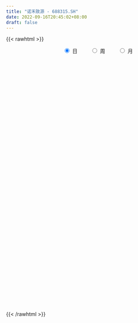 ```yaml
---
title: "诺禾致源 - 688315.SH"
date: 2022-09-16T20:45:02+08:00
draft: false
---
```

{{< rawhtml >}}
    <div style="text-align: center">
        <label style="padding: 1rem;"><input style="margin-right: .5rem" type="radio" name="period" value="D" checked onclick="period_change(this)">日</label>
        <label style="padding: 1rem;"><input style="margin-right: .5rem" type="radio" name="period" value="W" onclick="period_change(this)">周</label>
        <label style="padding: 1rem;"><input style="margin-right: .5rem" type="radio" name="period" value="M" onclick="period_change(this)">月</label>
    </div>
    <div id="chart" style="height: 700px;"></div> 
    <script type="text/javascript">
        const D_v = [255074.0,163093.49,89534.6,164328.41,117196.8,100640.78,76383.71,56398.24,60462.03,49857.29,85506.5,115577.25,80101.2,79475.9,71336.82,48824.38,48093.87,44024.94,34020.44,24766.32,27203.02,31511.34,31210.0,41617.09,47661.9,23893.33,34814.91,27095.89,22263.57,20079.04,31481.27,35881.51,34114.14,25224.35,18882.52,16389.16,19837.62,25961.62,16039.52,14057.46,26241.85,19908.74,28003.93,26104.97,19527.92,19693.73,20109.49,13740.62,16352.02,10701.42,12345.81,21639.17,9315.41,13732.86,20547.55,13323.86,21210.65,19225.43,16268.42,13878.16,9890.89,17492.77,10957.54,16701.77,18739.63,15372.57,11385.88,26081.35,26353.79,17769.42,26692.81,20331.35,19098.55,25162.79,18079.25,33330.85,20462.95,25858.02,24536.09,36076.94,18136.42,19011.35,12752.22,12660.04,13786.76,30127.29,10888.19,9661.26,23235.94,9642.71,11245.1,6577.37,4878.05,8808.39,15670.37,13971.4,7013.33,5386.78,14893.8,8609.82,16062.31,9750.82,7804.96,13804.59,18563.35,21475.65,26233.99,17617.75,11536.14,27984.28,22459.6,12231.34,18905.4,18872.9,17775.27,13782.08,17777.63,10098.56,14381.35,21313.08,23348.78,13411.82,16873.15,19539.49,15019.11,17936.67,14328.17,17841.93,15669.54,25372.34,17569.4,10645.9,8075.96,9139.64,17072.62,16552.78,25465.1,16075.82,11783.58,8391.47,10733.52,9413.02,26428.03,13657.86,15534.9,41105.35,37934.72,17971.86,15787.96,16421.78,28735.65,19069.31,14042.76,24622.76,18083.8,22936.66,12008.75,9275.06,18381.06,10044.75,13522.66,10383.17,10334.91,34866.04,19443.8,18714.7,22022.09,13031.34,11888.22,5613.6,7458.9,5775.12,5560.09,8104.91,8550.49,12567.78,8659.77,12219.99,13493.41,8229.65,7385.98,8488.93,9447.94,18420.81,15653.66,25467.51,25119.24,18832.88,13641.6,5368.71,19061.18,12813.85,5367.73,11230.96,8677.42,13873.52,13938.33,7043.56,5875.93,5313.72,13249.29,10740.16,5598.25,8807.49,7513.41,7966.29,6270.21,8519.52,5750.25,8424.29,8951.19,39848.85,27697.42,10508.36,7749.56,8177.61,15639.23,9742.3,15873.82,14627.49,8593.95,14644.05,16425.36,12028.88,18818.07,23026.98,11462.82,15279.02,10423.12,12189.15,9967.7,9355.05,8061.11,8284.98,10118.54,11260.09,7333.46,8279.8,9246.07,8614.56,6225.7,7104.7,18672.35,22054.35,15261.06,23419.66,19528.84,10717.79,7762.56,7179.58,11843.8,9746.15,18116.64,12721.39,11970.85,9812.84,6697.29,10564.23,11159.65,20906.49,12867.05,9898.85,14145.0,10257.82,9429.48,11073.39,14325.51,13158.14,12317.5,7514.78,13144.27,7805.74,49012.47,42334.22,38399.01,61115.68,59476.59,27514.6,45165.81,17437.28,23787.47,16092.41,16345.98,25134.63,26647.96,27795.39,19047.18,21136.77,12966.78,36375.68,30240.45,17387.57,17469.53,18864.97,12845.33,11938.12,47118.94,61788.62,53756.24,33863.74,53087.52,43080.84,33400.07,22655.92,19313.66,22915.15,15576.47,18459.16,22830.96,22325.04,18256.22,9659.26,12829.26,9089.81,15576.4,16699.14,14110.28,41003.24,10727.27,10383.94,13239.08,12900.2,35516.79,20581.44,53885.5,21116.56,27618.7,31721.13,40076.25,34518.94,39972.67,29297.96,18299.02,16103.96,14092.46,20711.45,8562.85,8805.35,11167.38,7208.8,8043.02,8728.72,9470.79,26649.47,11167.16,4536.79,9312.24,8759.0,6776.83,9978.47]
const D_histogram = [0.0,-0.1589059829,-0.3123541919,-0.0100928834,0.1746030692,0.01387889,-0.0716037143,-0.0095555228,0.1053551554,0.2158644274,0.6498199345,1.0638026052,1.6402515231,1.8538050367,1.6821693263,1.3578690356,1.1949323416,0.7751924584,0.5197783823,0.3208528355,0.2819017169,0.4231145681,0.394467776,0.8662266969,0.9758998952,0.9393578064,0.8594468432,0.8126573951,0.6608694664,0.583738337,0.3321135267,0.7404305848,0.9828041466,1.0124099417,0.7924784627,0.6441212176,0.6771223994,0.5288755306,0.2755063564,0.0582473832,-0.4716520133,-0.9848603062,-1.5478037454,-1.7712865861,-1.665417731,-1.4218801571,-1.2509137201,-1.1628153789,-1.3519869472,-1.3401016314,-1.1716866689,-1.2329610616,-1.248383148,-1.1344092792,-1.3166931927,-1.3147301932,-1.4688071202,-1.5056838269,-1.5849903714,-1.5235770629,-1.3845591263,-1.1818866729,-1.048717553,-0.801605616,-0.6575767426,-0.3653152307,-0.1484331466,0.3279835302,0.7128821349,1.072862176,0.9562040218,0.9678454227,1.126647576,1.4044471303,1.3108516954,1.630950212,1.7463139607,1.9454116322,2.3020982968,2.0060922697,1.7005855158,1.2385280382,0.7827095234,0.6630661221,0.5489312983,-0.0260786744,-0.5138621124,-0.808551127,-0.4888415892,-0.3631944465,-0.1479606338,-0.0240911123,-0.0564611075,-0.3042724614,-0.8183002028,-1.0217377865,-1.0596298533,-1.0761517444,-1.4192993824,-1.4315761039,-1.4310358617,-1.4575194937,-1.409438846,-1.4804949258,-1.440434915,-1.5465265178,-1.5806980302,-1.5190868242,-1.3767866687,-0.9757210562,-0.5997455574,-0.3325050379,0.055633154,0.4818432509,0.5600307802,0.4925669133,0.7223223468,0.7947412796,0.7074156781,0.3333922446,0.0952713591,-0.0434883647,-0.242147162,-0.4558964339,-0.557093571,-0.5186292497,-0.4253709663,-0.4580414122,-0.3148051661,0.0014560642,0.1255951435,0.116140182,0.1514555057,0.1973192522,0.1544049494,0.1579377359,0.3489434745,0.3747822305,0.2955269834,0.2859845406,0.2619110728,0.2491783385,0.3240635559,0.4243129057,0.5476393803,0.8251357945,1.0851944425,1.1529296055,1.1449957161,1.0134116714,1.0852446719,1.0881598007,1.0669435962,1.0031175056,0.7770741246,0.4141240059,0.0536453991,-0.2143955363,-0.5331266217,-0.6851018089,-0.6630407497,-0.5743002509,-0.471998237,-0.6443663804,-0.6312199017,-0.7371722902,-0.8269380378,-0.8418938105,-0.8602259486,-0.7979806174,-0.7211366719,-0.6783705728,-0.6034145192,-0.4955202029,-0.3753364891,-0.2714019026,-0.126322253,0.0276562744,0.0667585146,0.0578218054,0.0746332705,0.1256771025,0.1881949302,0.3237594675,0.437275233,0.342400001,0.4012619909,0.3469904154,0.2245012339,0.1091981682,-0.1808765119,-0.4417081147,-0.5253028371,-0.4884004118,-0.4214663963,-0.4537673177,-0.3311119296,-0.2695322723,-0.2239585997,-0.1654068796,-0.2552137228,-0.3312492469,-0.3977413431,-0.3128226079,-0.2063023449,-0.1436869105,-0.0719781336,-0.0313500508,-0.0377881485,0.0677342431,0.0820301627,0.2909286664,0.3746992304,0.424574397,0.4579186517,0.4155686906,0.4163926804,0.3488348859,0.1550092936,0.0360767722,0.0174632611,0.0767035969,0.0442529391,-0.0593838407,-0.1580363557,-0.1414576067,-0.1017022333,-0.0467197366,-0.0762282229,-0.0152981836,0.0130039396,-0.0246919536,-0.0551348714,-0.081224763,-0.0347485589,0.0165629094,0.0356304368,0.0161765574,-0.0232479756,-0.1043406966,-0.1528163883,-0.1543463471,-0.1981336005,-0.1501499493,-0.1425457289,0.0196415232,0.1565760925,0.2152643737,0.1766698648,0.1278605106,-0.0374031521,-0.1730975098,-0.2502035448,-0.3427729846,-0.2345459942,-0.1357905856,-0.0478392083,0.0020354713,0.057334094,0.1200227609,0.1831453882,0.2083520571,0.2009775432,0.1641758178,0.1315445327,0.1220832674,0.1637383126,0.2348752519,0.1913147462,0.1657799489,0.1103843884,0.0689193206,0.2583731421,0.4161161569,0.5760365452,0.7474089501,0.9108048998,0.9322009932,0.8345446157,0.671867435,0.5788175747,0.5042494063,0.3617001182,0.2380730537,0.2598795183,0.28048437,0.3075511259,0.2733687357,0.1955836356,0.3404372329,0.3267348685,0.290845678,0.2716248146,0.1458153358,0.0634837681,-0.0595393831,0.1322839306,0.2596481165,0.3967780357,0.388984446,0.4475072167,0.5269153851,0.4481245359,0.2930700633,0.1978690068,0.1466370552,0.0691559905,0.0167789769,0.0338982741,0.0948781831,0.1020786096,0.0851718087,-0.0297539163,-0.0864281508,-0.1876628516,-0.3512977056,-0.4719129421,-0.6124108949,-0.6985359319,-0.7049072056,-0.6306317981,-0.6167549438,-0.6611162999,-0.7087917994,-0.5776549027,-0.5142219027,-0.5534517147,-0.5171408678,-0.364007975,-0.2080306058,0.0345627911,0.1808033598,0.2541063465,0.2006904497,0.1978276748,0.2557059247,0.2433776246,0.240105443,0.1668289021,0.1009992734,0.0947502328,0.0576718803,-0.0613732654,-0.0862906766,-0.1828103258,-0.2242823469,-0.3274837434,-0.3177152535,-0.3032977409,-0.266247348]
const D_fast = [0.0,-0.1986324786,-0.4301692356,-0.130431148,0.0979155719,-0.0593388848,-0.1627224177,-0.1030631068,0.0381863602,0.202661739,0.7990722297,1.4790055517,2.4655173504,3.1425221232,3.3914287443,3.4065957125,3.542392104,3.3164503354,3.1909808548,3.0722685169,3.1037928275,3.3507843207,3.4207544727,4.1090700679,4.4627182399,4.6610156028,4.7959663503,4.952341251,4.9657706889,5.0345741438,4.8659777151,5.4594024195,5.9474770178,6.2301852984,6.2083734351,6.2210464944,6.4233282761,6.4073002898,6.2228077048,6.0201105774,5.3722981775,4.6128748081,3.6629804325,2.9966759453,2.6861903676,2.5742579023,2.4324959092,2.2298904057,1.7027221006,1.3795820085,1.2550753039,0.8855606457,0.5580427723,0.3884143214,-0.1230428903,-0.4497624391,-0.9710411462,-1.3843388096,-1.8598929469,-2.1793739041,-2.3864957492,-2.4792949639,-2.6083052324,-2.5615946993,-2.5819600115,-2.3810273073,-2.2012535099,-1.6428409506,-1.0797218121,-0.4515262271,-0.3291333758,-0.0755306191,0.364933428,0.993844765,1.2279622539,1.9557983235,2.5077405623,3.1931911419,4.1254023807,4.3309194211,4.4505590461,4.2981335781,4.0379924441,4.0841155734,4.1072135741,3.5256839328,2.9094349668,2.4126081704,2.6101073109,2.6449558419,2.8231994962,2.9410462397,2.8945609676,2.5706814983,1.8520787062,1.3932066759,1.0904071458,0.8048473186,0.106874835,-0.2632959125,-0.6205146358,-1.0113781411,-1.3156572049,-1.7568370161,-2.0768857341,-2.5696089664,-2.9989549863,-3.3171154864,-3.519011998,-3.3618766496,-3.1358375402,-2.9517232802,-2.5496767998,-2.0030058901,-1.7848106658,-1.7291328044,-1.3187967842,-1.0476925315,-0.9581642135,-1.2488395858,-1.4631426316,-1.6127744465,-1.8719700344,-2.1996934147,-2.4401639445,-2.5313569357,-2.5444413939,-2.6916221929,-2.6270872383,-2.310461992,-2.1549241267,-2.1353440428,-2.0621648426,-1.9669712831,-1.9712843485,-1.9282671281,-1.6500255208,-1.5304912072,-1.5358647085,-1.4739110162,-1.4325067157,-1.3829448654,-1.2270437591,-1.0207161828,-0.7604798631,-0.2766995003,0.2546577584,0.6106253227,0.8889403624,1.0107092355,1.353853404,1.628808483,1.8743281776,2.0612814633,2.0295066135,1.7700874963,1.4230202393,1.1013804198,0.6493676789,0.3261170394,0.1824179112,0.1275833474,0.1118858019,-0.2215739365,-0.3662324332,-0.6564778943,-0.9529781514,-1.1784073767,-1.4117960019,-1.5490458251,-1.6524860475,-1.7793125916,-1.8552101678,-1.8711959023,-1.8448463107,-1.8087621999,-1.6952631136,-1.5343705176,-1.4785786487,-1.4730599065,-1.4375901238,-1.3551270162,-1.245560456,-1.0290560518,-0.806221478,-0.8154967097,-0.6563192222,-0.6238431938,-0.6902070668,-0.7782105904,-1.1135043985,-1.48476303,-1.6996834617,-1.7848811394,-1.8233137229,-1.9690564738,-1.9291790681,-1.9349824788,-1.9453984561,-1.9281984559,-2.0818087298,-2.2406565657,-2.4065839976,-2.3998709144,-2.3449262376,-2.3182325309,-2.2645182874,-2.2317277172,-2.2476128521,-2.1251568997,-2.0903534395,-1.8087227691,-1.6312773975,-1.4752586317,-1.327434714,-1.2658925025,-1.1609703425,-1.1413194155,-1.2963926845,-1.4063060128,-1.4205537087,-1.3421374737,-1.3635248967,-1.4820076367,-1.6201692406,-1.6389548933,-1.6246250782,-1.5813225157,-1.6298880577,-1.5727825643,-1.5412294562,-1.5850983378,-1.6293249734,-1.6757210558,-1.6379319914,-1.5824797958,-1.5545046591,-1.5699143992,-1.6151509261,-1.7223288212,-1.80900861,-1.8491251555,-1.9424458091,-1.9319996453,-1.9600318571,-1.7929342242,-1.6168556317,-1.5043512572,-1.4987782998,-1.5156225264,-1.6902369772,-1.8692057123,-2.0088626335,-2.1871253195,-2.1375348276,-2.0727270653,-1.9967354902,-1.9463519428,-1.8767197966,-1.7840254394,-1.675116465,-1.5978217818,-1.55495191,-1.550709681,-1.5504548328,-1.5293952813,-1.446805658,-1.3169499057,-1.3126817248,-1.2967715349,-1.3245709983,-1.348806236,-1.094759129,-0.8329870749,-0.5290575503,-0.1708329079,0.2202642667,0.4747106084,0.5856903849,0.590980063,0.6426345963,0.6941287795,0.6420045209,0.5778957199,0.6646720641,0.7553980082,0.8593525456,0.8935123393,0.8646231482,1.0945860537,1.1625674065,1.1993896354,1.2480749757,1.1587193309,1.0922587051,0.9543507082,1.1792450046,1.3715212196,1.6078456477,1.6972981694,1.8676977444,2.078834759,2.1120750438,2.030288087,1.9845542823,1.9699815944,1.9097895273,1.861607258,1.8872011238,1.9719005784,2.0046206574,2.0090068087,1.8866426046,1.8083613324,1.6602109187,1.4087516383,1.1701581663,0.8765574898,0.6157984699,0.4332003947,0.3498178527,0.2095059711,-0.0001344601,-0.2250079094,-0.2382847383,-0.3034072141,-0.4809999547,-0.5739743247,-0.5118434257,-0.407873708,-0.1566396133,0.0348017954,0.1716313687,0.1683880843,0.2149822281,0.3367869592,0.3853030652,0.4420572444,0.4104879291,0.3699081187,0.3873466362,0.3646862539,0.2302977919,0.1838077115,0.0415854808,-0.055957127,-0.2410294594,-0.3106897829,-0.3720967055,-0.4016081496]
const D_slow = [0.0,-0.0397264957,-0.1178150437,-0.1203382646,-0.0766874973,-0.0732177748,-0.0911187034,-0.093507584,-0.0671687952,-0.0132026884,0.1492522953,0.4152029466,0.8252658273,1.2887170865,1.7092594181,2.048726677,2.3474597624,2.541257877,2.6712024725,2.7514156814,2.8218911107,2.9276697527,3.0262866967,3.2428433709,3.4868183447,3.7216577963,3.9365195071,4.1396838559,4.3049012225,4.4508358068,4.5338641884,4.7189718346,4.9646728713,5.2177753567,5.4158949724,5.5769252768,5.7462058766,5.8784247593,5.9473013484,5.9618631942,5.8439501908,5.5977351143,5.2107841779,4.7679625314,4.3516080987,3.9961380594,3.6834096294,3.3927057846,3.0547090478,2.71968364,2.4267619727,2.1185217073,1.8064259203,1.5228236005,1.1936503024,0.8649677541,0.497765974,0.1213450173,-0.2749025755,-0.6557968413,-1.0019366228,-1.2974082911,-1.5595876793,-1.7599890833,-1.924383269,-2.0157120766,-2.0528203633,-1.9708244807,-1.792603947,-1.524388403,-1.2853373976,-1.0433760419,-0.7617141479,-0.4106023653,-0.0828894415,0.3248481115,0.7614266017,1.2477795097,1.8233040839,2.3248271514,2.7499735303,3.0596055399,3.2552829207,3.4210494512,3.5582822758,3.5517626072,3.4232970791,3.2211592974,3.0989489001,3.0081502884,2.97116013,2.9651373519,2.9510220751,2.8749539597,2.670378909,2.4149444624,2.1500369991,1.880999063,1.5261742174,1.1682801914,0.810521226,0.4461413525,0.0937816411,-0.2763420904,-0.6364508191,-1.0230824486,-1.4182569561,-1.7980286622,-2.1422253293,-2.3861555934,-2.5360919828,-2.6192182422,-2.6053099538,-2.484849141,-2.344841446,-2.2216997177,-2.041119131,-1.8424338111,-1.6655798916,-1.5822318304,-1.5584139906,-1.5692860818,-1.6298228723,-1.7437969808,-1.8830703736,-2.012727686,-2.1190704276,-2.2335807806,-2.3122820722,-2.3119180561,-2.2805192702,-2.2514842247,-2.2136203483,-2.1642905353,-2.1256892979,-2.086204864,-1.9989689953,-1.9052734377,-1.8313916919,-1.7598955567,-1.6944177885,-1.6321232039,-1.5511073149,-1.4450290885,-1.3081192434,-1.1018352948,-0.8305366842,-0.5423042828,-0.2560553538,-0.0027024359,0.2686087321,0.5406486822,0.8073845813,1.0581639577,1.2524324889,1.3559634904,1.3693748401,1.3157759561,1.1824943006,1.0112188484,0.845458661,0.7018835982,0.583884039,0.4227924439,0.2649874685,0.0806943959,-0.1260401135,-0.3365135662,-0.5515700533,-0.7510652077,-0.9313493756,-1.1009420188,-1.2517956486,-1.3756756994,-1.4695098216,-1.5373602973,-1.5689408605,-1.562026792,-1.5453371633,-1.5308817119,-1.5122233943,-1.4808041187,-1.4337553862,-1.3528155193,-1.243496711,-1.1578967108,-1.057581213,-0.9708336092,-0.9147083007,-0.8874087587,-0.9326278866,-1.0430549153,-1.1743806246,-1.2964807275,-1.4018473266,-1.515289156,-1.5980671384,-1.6654502065,-1.7214398564,-1.7627915763,-1.826595007,-1.9094073188,-2.0088426545,-2.0870483065,-2.1386238927,-2.1745456204,-2.1925401538,-2.2003776664,-2.2098247036,-2.1928911428,-2.1723836021,-2.0996514355,-2.0059766279,-1.8998330287,-1.7853533657,-1.6814611931,-1.577363023,-1.4901543015,-1.4514019781,-1.4423827851,-1.4380169698,-1.4188410706,-1.4077778358,-1.422623796,-1.4621328849,-1.4974972866,-1.5229228449,-1.5346027791,-1.5536598348,-1.5574843807,-1.5542333958,-1.5604063842,-1.5741901021,-1.5944962928,-1.6031834325,-1.5990427052,-1.590135096,-1.5860909566,-1.5919029505,-1.6179881247,-1.6561922217,-1.6947788085,-1.7443122086,-1.7818496959,-1.8174861282,-1.8125757474,-1.7734317242,-1.7196156308,-1.6754481646,-1.643483037,-1.652833825,-1.6961082025,-1.7586590887,-1.8443523348,-1.9029888334,-1.9369364798,-1.9488962819,-1.948387414,-1.9340538906,-1.9040482003,-1.8582618533,-1.806173839,-1.7559294532,-1.7148854987,-1.6819993656,-1.6514785487,-1.6105439706,-1.5518251576,-1.503996471,-1.4625514838,-1.4349553867,-1.4177255566,-1.353132271,-1.2491032318,-1.1050940955,-0.918241858,-0.6905406331,-0.4574903848,-0.2488542308,-0.0808873721,0.0638170216,0.1898793732,0.2803044027,0.3398226662,0.4047925457,0.4749136382,0.5518014197,0.6201436036,0.6690395125,0.7541488208,0.8358325379,0.9085439574,0.9764501611,1.012903995,1.0287749371,1.0138900913,1.0469610739,1.1118731031,1.211067612,1.3083137235,1.4201905277,1.5519193739,1.6639505079,1.7372180237,1.7866852754,1.8233445392,1.8406335369,1.8448282811,1.8533028496,1.8770223954,1.9025420478,1.923835,1.9163965209,1.8947894832,1.8478737703,1.7600493439,1.6420711084,1.4889683847,1.3143344017,1.1381076003,0.9804496508,0.8262609149,0.6609818399,0.48378389,0.3393701644,0.2108146887,0.07245176,-0.056833457,-0.1478354507,-0.1998431022,-0.1912024044,-0.1460015644,-0.0824749778,-0.0323023654,0.0171545533,0.0810810345,0.1419254406,0.2019518014,0.2436590269,0.2689088453,0.2925964035,0.3070143736,0.2916710572,0.2700983881,0.2243958066,0.1683252199,0.086454284,0.0070254707,-0.0687989646,-0.1353608016]
const D_data = [['2021-04-13', 25.0, 27.4, 24.24, 29.5],['2021-04-14', 26.88, 24.91, 22.9, 26.9],['2021-04-15', 24.43, 23.93, 22.7, 25.3],['2021-04-16', 25.0, 29.9, 24.28, 33.88],['2021-04-19', 29.0, 29.8, 27.33, 31.55],['2021-04-20', 29.5, 25.6, 25.08, 30.5],['2021-04-21', 24.6, 25.84, 24.13, 27.5],['2021-04-22', 25.6, 27.58, 25.33, 27.58],['2021-04-23', 27.96, 28.75, 27.08, 30.72],['2021-04-26', 28.3, 29.43, 27.8, 30.8],['2021-04-27', 29.87, 35.32, 29.38, 35.32],['2021-04-28', 35.57, 38.1, 32.55, 42.37],['2021-04-29', 41.5, 44.0, 39.39, 44.95],['2021-04-30', 40.56, 43.15, 39.73, 44.6],['2021-05-06', 42.12, 40.07, 38.65, 42.8],['2021-05-07', 40.5, 38.3, 36.98, 40.9],['2021-05-10', 37.98, 40.34, 37.98, 41.48],['2021-05-11', 40.52, 36.68, 36.6, 40.8],['2021-05-12', 36.17, 37.8, 34.0, 38.71],['2021-05-13', 37.12, 38.0, 36.0, 40.46],['2021-05-14', 39.0, 40.0, 38.25, 41.5],['2021-05-17', 40.01, 43.23, 40.01, 44.8],['2021-05-18', 43.8, 42.16, 41.55, 45.78],['2021-05-19', 42.01, 50.59, 42.01, 50.59],['2021-05-20', 50.79, 48.85, 47.78, 55.0],['2021-05-21', 48.39, 48.5, 46.46, 49.4],['2021-05-24', 48.58, 48.91, 44.66, 49.6],['2021-05-25', 48.05, 50.23, 47.57, 52.08],['2021-05-26', 49.99, 49.57, 47.67, 50.97],['2021-05-27', 50.28, 51.01, 49.05, 52.6],['2021-05-28', 51.22, 48.94, 47.01, 51.97],['2021-05-31', 49.58, 58.73, 49.58, 58.73],['2021-06-01', 58.7, 59.8, 56.5, 62.4],['2021-06-02', 60.0, 59.4, 57.26, 62.97],['2021-06-03', 59.21, 57.24, 56.61, 61.57],['2021-06-04', 57.81, 58.5, 56.2, 60.5],['2021-06-07', 59.39, 61.8, 56.73, 62.88],['2021-06-08', 61.15, 60.53, 59.91, 67.93],['2021-06-09', 59.78, 59.29, 57.51, 60.79],['2021-06-10', 59.02, 59.45, 58.18, 61.77],['2021-06-11', 59.01, 54.18, 54.03, 59.45],['2021-06-15', 53.05, 51.79, 51.2, 55.95],['2021-06-16', 51.92, 48.0, 46.5, 54.29],['2021-06-17', 47.05, 49.5, 46.55, 50.61],['2021-06-18', 49.23, 52.58, 49.0, 53.41],['2021-06-21', 52.02, 54.61, 51.83, 56.18],['2021-06-22', 54.96, 54.3, 52.96, 56.46],['2021-06-23', 54.3, 53.5, 52.5, 55.8],['2021-06-24', 53.25, 49.2, 49.0, 53.95],['2021-06-25', 49.48, 50.57, 48.66, 51.95],['2021-06-28', 50.36, 52.38, 48.88, 54.0],['2021-06-29', 52.7, 49.15, 48.0, 53.55],['2021-06-30', 49.25, 48.8, 47.8, 49.7],['2021-07-01', 48.8, 49.97, 48.11, 50.95],['2021-07-02', 49.48, 45.28, 45.12, 50.43],['2021-07-05', 45.47, 46.19, 44.83, 47.62],['2021-07-06', 45.35, 42.8, 41.8, 46.98],['2021-07-07', 42.98, 42.6, 41.82, 43.37],['2021-07-08', 42.6, 40.5, 40.38, 43.0],['2021-07-09', 36.32, 40.9, 36.32, 41.35],['2021-07-12', 39.99, 41.13, 39.99, 42.36],['2021-07-13', 42.38, 41.66, 40.65, 44.44],['2021-07-14', 41.66, 40.6, 40.0, 42.2],['2021-07-15', 40.36, 42.08, 40.36, 43.93],['2021-07-16', 41.75, 41.0, 40.77, 44.12],['2021-07-19', 40.24, 43.35, 40.24, 43.59],['2021-07-20', 43.35, 43.29, 42.01, 44.33],['2021-07-21', 43.79, 48.21, 43.73, 48.66],['2021-07-22', 48.66, 49.55, 48.0, 51.97],['2021-07-23', 48.66, 51.74, 48.21, 52.0],['2021-07-26', 53.6, 47.04, 45.0, 54.0],['2021-07-27', 48.18, 48.97, 47.18, 51.5],['2021-07-28', 48.97, 51.99, 48.65, 52.72],['2021-07-29', 51.5, 55.6, 51.5, 55.94],['2021-07-30', 52.61, 52.5, 51.69, 55.3],['2021-08-02', 53.3, 59.5, 51.03, 60.58],['2021-08-03', 57.51, 59.55, 57.2, 61.48],['2021-08-04', 59.1, 63.08, 57.3, 65.0],['2021-08-05', 63.74, 68.49, 61.74, 68.8],['2021-08-06', 67.0, 62.5, 58.59, 69.82],['2021-08-09', 62.5, 62.6, 59.7, 64.14],['2021-08-10', 61.81, 60.15, 57.66, 63.71],['2021-08-11', 59.49, 59.0, 57.2, 60.85],['2021-08-12', 58.01, 62.71, 58.0, 63.25],['2021-08-13', 62.5, 63.13, 59.5, 63.8],['2021-08-16', 65.9, 56.2, 55.2, 66.0],['2021-08-17', 55.99, 54.69, 54.56, 58.8],['2021-08-18', 54.49, 54.93, 52.38, 56.55],['2021-08-19', 54.43, 62.63, 54.43, 64.49],['2021-08-20', 63.98, 61.5, 60.73, 63.99],['2021-08-23', 61.89, 63.77, 59.5, 64.5],['2021-08-24', 65.12, 63.9, 63.0, 65.83],['2021-08-25', 63.9, 62.58, 62.5, 64.8],['2021-08-26', 61.57, 59.39, 59.25, 63.0],['2021-08-27', 58.81, 53.93, 53.8, 60.0],['2021-08-30', 54.41, 55.5, 54.41, 59.99],['2021-08-31', 55.07, 56.41, 54.0, 57.5],['2021-09-01', 56.99, 55.96, 54.3, 57.56],['2021-09-02', 55.4, 50.13, 49.5, 55.61],['2021-09-03', 49.96, 52.36, 49.96, 52.63],['2021-09-06', 53.0, 51.48, 50.8, 53.7],['2021-09-07', 51.95, 50.0, 49.21, 51.96],['2021-09-08', 49.21, 49.88, 48.51, 51.33],['2021-09-09', 50.9, 47.15, 46.35, 50.9],['2021-09-10', 47.14, 47.22, 45.0, 50.36],['2021-09-13', 47.05, 43.89, 42.91, 47.31],['2021-09-14', 44.89, 42.98, 41.84, 45.95],['2021-09-15', 43.0, 42.78, 41.48, 43.91],['2021-09-16', 42.53, 42.9, 42.0, 43.89],['2021-09-17', 42.0, 46.35, 41.31, 47.38],['2021-09-22', 45.47, 47.16, 44.31, 48.0],['2021-09-23', 47.01, 46.8, 46.17, 47.95],['2021-09-24', 46.1, 49.61, 46.08, 49.96],['2021-09-27', 49.44, 52.15, 48.88, 53.2],['2021-09-28', 51.84, 49.23, 48.38, 51.84],['2021-09-29', 48.64, 47.53, 47.5, 51.46],['2021-09-30', 47.5, 51.88, 47.1, 52.94],['2021-10-08', 52.01, 51.06, 50.33, 52.79],['2021-10-11', 51.05, 49.37, 47.02, 51.71],['2021-10-12', 50.27, 44.71, 44.1, 50.27],['2021-10-13', 44.1, 44.7, 43.55, 46.35],['2021-10-14', 44.7, 44.72, 43.6, 45.85],['2021-10-15', 44.38, 42.71, 42.4, 44.6],['2021-10-18', 42.48, 40.88, 40.33, 43.5],['2021-10-19', 41.28, 40.77, 40.59, 42.02],['2021-10-20', 41.19, 41.64, 39.51, 42.3],['2021-10-21', 41.59, 42.01, 40.83, 42.5],['2021-10-22', 41.9, 39.93, 39.66, 41.9],['2021-10-25', 39.93, 41.8, 39.06, 41.98],['2021-10-26', 41.61, 44.76, 41.0, 46.5],['2021-10-27', 44.73, 43.27, 42.53, 44.73],['2021-10-28', 43.43, 41.68, 41.45, 44.0],['2021-10-29', 41.5, 42.1, 41.15, 42.82],['2021-11-01', 42.1, 42.28, 41.81, 43.31],['2021-11-02', 42.94, 41.01, 40.33, 44.7],['2021-11-03', 41.32, 41.31, 39.8, 42.0],['2021-11-04', 41.5, 44.1, 41.21, 45.0],['2021-11-05', 44.01, 42.63, 42.62, 45.19],['2021-11-08', 42.62, 41.17, 40.7, 42.89],['2021-11-09', 41.14, 41.78, 40.9, 42.18],['2021-11-10', 41.52, 41.48, 40.88, 42.33],['2021-11-11', 41.29, 41.49, 41.1, 42.3],['2021-11-12', 41.75, 42.76, 41.75, 44.15],['2021-11-15', 43.92, 43.64, 43.5, 45.39],['2021-11-16', 43.5, 44.73, 42.81, 45.5],['2021-11-17', 44.7, 48.13, 43.5, 49.14],['2021-11-18', 48.37, 50.0, 48.34, 51.49],['2021-11-19', 49.9, 49.28, 48.32, 50.97],['2021-11-22', 49.43, 49.36, 47.7, 50.32],['2021-11-23', 49.87, 48.28, 46.8, 49.87],['2021-11-24', 48.58, 51.53, 47.79, 51.99],['2021-11-25', 51.65, 51.8, 51.18, 53.18],['2021-11-26', 51.15, 52.41, 51.02, 54.5],['2021-11-29', 52.64, 52.61, 51.83, 56.5],['2021-11-30', 52.68, 50.67, 50.01, 52.8],['2021-12-01', 50.0, 48.02, 47.88, 50.21],['2021-12-02', 48.48, 46.47, 46.23, 48.5],['2021-12-03', 46.53, 46.05, 45.82, 47.29],['2021-12-06', 45.8, 43.7, 43.0, 45.85],['2021-12-07', 44.21, 44.18, 43.6, 44.54],['2021-12-08', 44.18, 45.6, 43.8, 46.4],['2021-12-09', 45.32, 46.35, 44.26, 46.9],['2021-12-10', 46.0, 46.71, 45.52, 47.39],['2021-12-13', 46.24, 42.7, 42.0, 47.0],['2021-12-14', 42.51, 44.13, 42.3, 44.6],['2021-12-15', 43.8, 41.86, 41.5, 44.78],['2021-12-16', 42.2, 40.9, 40.3, 42.68],['2021-12-17', 40.77, 40.85, 40.25, 41.33],['2021-12-20', 40.87, 39.97, 39.5, 40.96],['2021-12-21', 39.59, 40.34, 39.59, 40.42],['2021-12-22', 40.17, 40.17, 39.77, 40.66],['2021-12-23', 40.0, 39.36, 39.13, 40.17],['2021-12-24', 39.39, 39.4, 39.06, 40.1],['2021-12-27', 39.2, 39.68, 38.43, 39.99],['2021-12-28', 39.47, 39.9, 39.15, 40.39],['2021-12-29', 40.14, 39.83, 39.65, 40.99],['2021-12-30', 39.84, 40.64, 39.51, 40.68],['2021-12-31', 40.77, 41.3, 40.27, 41.72],['2022-01-04', 41.5, 40.2, 39.89, 42.3],['2022-01-05', 40.25, 39.51, 39.0, 40.25],['2022-01-06', 39.06, 39.69, 39.06, 40.35],['2022-01-07', 39.43, 40.17, 39.18, 40.89],['2022-01-10', 41.17, 40.54, 39.51, 41.59],['2022-01-11', 40.99, 42.0, 40.0, 43.3],['2022-01-12', 42.0, 42.52, 41.3, 43.3],['2022-01-13', 42.38, 40.1, 40.0, 43.5],['2022-01-14', 39.98, 42.07, 39.5, 42.68],['2022-01-17', 42.42, 40.82, 39.61, 42.45],['2022-01-18', 40.82, 39.58, 39.18, 40.87],['2022-01-19', 39.5, 39.03, 38.88, 39.98],['2022-01-20', 39.42, 35.58, 35.47, 39.61],['2022-01-21', 35.31, 34.06, 33.33, 35.39],['2022-01-24', 34.2, 34.8, 33.69, 34.8],['2022-01-25', 35.34, 35.6, 34.8, 36.66],['2022-01-26', 35.42, 35.7, 34.76, 37.23],['2022-01-27', 35.11, 33.99, 32.66, 36.11],['2022-01-28', 34.29, 35.64, 34.29, 36.82],['2022-02-07', 36.58, 34.9, 34.9, 36.58],['2022-02-08', 34.91, 34.55, 34.12, 35.26],['2022-02-09', 34.6, 34.59, 34.13, 34.85],['2022-02-10', 34.85, 32.22, 31.95, 35.13],['2022-02-11', 32.2, 31.44, 30.19, 32.2],['2022-02-14', 31.29, 30.6, 30.2, 31.48],['2022-02-15', 31.0, 31.97, 30.35, 32.2],['2022-02-16', 32.38, 32.25, 31.55, 32.75],['2022-02-17', 32.02, 31.71, 31.3, 32.46],['2022-02-18', 31.15, 31.79, 30.87, 32.15],['2022-02-21', 31.9, 31.35, 30.94, 32.1],['2022-02-22', 31.39, 30.51, 30.23, 31.39],['2022-02-23', 30.66, 31.88, 30.66, 32.12],['2022-02-24', 31.88, 30.81, 30.58, 32.35],['2022-02-25', 32.6, 33.7, 32.32, 36.88],['2022-02-28', 34.11, 32.9, 32.71, 34.5],['2022-03-01', 33.5, 32.88, 32.66, 33.5],['2022-03-02', 32.85, 32.99, 32.06, 33.19],['2022-03-03', 33.07, 32.12, 32.0, 33.09],['2022-03-04', 32.48, 32.65, 32.12, 34.47],['2022-03-07', 32.13, 31.7, 31.47, 33.08],['2022-03-08', 31.51, 29.4, 29.31, 31.8],['2022-03-09', 30.01, 29.36, 28.88, 30.15],['2022-03-10', 30.0, 30.06, 29.61, 30.4],['2022-03-11', 30.06, 30.98, 29.08, 31.19],['2022-03-14', 31.95, 29.75, 29.75, 32.0],['2022-03-15', 29.93, 28.28, 28.08, 29.93],['2022-03-16', 28.39, 27.5, 26.23, 28.93],['2022-03-17', 28.25, 28.39, 27.79, 29.54],['2022-03-18', 28.8, 28.52, 28.06, 29.12],['2022-03-21', 28.77, 28.69, 28.2, 29.28],['2022-03-22', 28.22, 27.43, 27.38, 28.52],['2022-03-23', 27.42, 28.39, 27.04, 28.99],['2022-03-24', 28.39, 28.0, 27.4, 28.75],['2022-03-25', 28.16, 26.92, 26.88, 28.16],['2022-03-28', 26.8, 26.57, 26.36, 26.91],['2022-03-29', 26.9, 26.19, 26.0, 26.94],['2022-03-30', 26.38, 26.88, 25.89, 26.89],['2022-03-31', 27.05, 26.97, 26.69, 28.16],['2022-04-01', 26.96, 26.55, 26.02, 26.96],['2022-04-06', 26.88, 25.86, 25.71, 26.88],['2022-04-07', 25.55, 25.22, 25.01, 26.27],['2022-04-08', 25.22, 24.09, 24.04, 25.22],['2022-04-11', 24.28, 23.81, 23.43, 24.28],['2022-04-12', 23.81, 23.9, 23.2, 23.99],['2022-04-13', 23.21, 22.86, 22.22, 23.69],['2022-04-14', 23.62, 23.63, 22.5, 24.11],['2022-04-15', 23.76, 22.9, 22.7, 23.8],['2022-04-18', 22.4, 24.99, 22.4, 25.2],['2022-04-19', 25.23, 25.3, 24.57, 26.15],['2022-04-20', 25.05, 24.75, 24.47, 25.3],['2022-04-21', 25.15, 23.5, 23.38, 25.15],['2022-04-22', 23.5, 23.02, 22.76, 23.84],['2022-04-25', 23.06, 20.78, 20.5, 23.1],['2022-04-26', 20.44, 20.01, 19.91, 21.28],['2022-04-27', 19.36, 19.75, 18.33, 20.01],['2022-04-28', 19.75, 18.6, 18.51, 19.75],['2022-04-29', 19.06, 20.66, 19.05, 20.72],['2022-05-05', 20.66, 20.68, 20.07, 20.9],['2022-05-06', 20.75, 20.7, 20.15, 21.28],['2022-05-09', 20.39, 20.3, 20.12, 20.98],['2022-05-10', 19.85, 20.4, 19.85, 20.79],['2022-05-11', 20.85, 20.61, 20.3, 21.42],['2022-05-12', 20.17, 20.81, 20.17, 20.94],['2022-05-13', 20.8, 20.47, 20.25, 21.3],['2022-05-16', 20.9, 20.02, 19.83, 21.2],['2022-05-17', 20.02, 19.43, 19.17, 20.44],['2022-05-18', 19.46, 19.17, 19.12, 19.89],['2022-05-19', 18.97, 19.21, 18.84, 19.29],['2022-05-20', 19.37, 19.82, 19.11, 19.84],['2022-05-23', 19.98, 20.43, 19.82, 20.66],['2022-05-24', 20.46, 19.02, 19.01, 20.66],['2022-05-25', 18.88, 18.99, 18.7, 19.26],['2022-05-26', 18.99, 18.3, 17.95, 18.99],['2022-05-27', 18.44, 18.08, 17.91, 18.63],['2022-05-30', 18.45, 21.31, 18.3, 21.37],['2022-05-31', 21.1, 21.94, 20.31, 22.33],['2022-06-01', 21.94, 23.06, 21.58, 23.25],['2022-06-02', 22.85, 24.49, 22.16, 25.51],['2022-06-06', 24.5, 25.85, 24.5, 26.71],['2022-06-07', 25.63, 25.23, 24.99, 26.07],['2022-06-08', 25.33, 24.19, 23.73, 26.12],['2022-06-09', 24.13, 23.25, 23.25, 24.29],['2022-06-10', 23.0, 23.93, 22.99, 24.28],['2022-06-13', 23.93, 24.16, 23.61, 24.85],['2022-06-14', 24.02, 23.1, 22.57, 24.1],['2022-06-15', 22.98, 22.9, 22.78, 23.76],['2022-06-16', 22.99, 24.7, 22.99, 25.12],['2022-06-17', 24.68, 25.08, 24.1, 25.28],['2022-06-20', 25.04, 25.6, 24.7, 25.98],['2022-06-21', 26.5, 25.13, 24.79, 26.55],['2022-06-22', 24.95, 24.56, 24.41, 25.34],['2022-06-23', 24.59, 27.85, 24.31, 28.2],['2022-06-24', 28.54, 26.6, 26.55, 28.54],['2022-06-27', 26.58, 26.56, 25.92, 27.17],['2022-06-28', 26.5, 26.98, 25.63, 27.07],['2022-06-29', 26.4, 25.56, 25.5, 26.87],['2022-06-30', 25.39, 25.77, 25.22, 26.25],['2022-07-01', 26.29, 24.85, 24.8, 26.29],['2022-07-04', 25.2, 29.16, 24.5, 29.55],['2022-07-05', 30.09, 29.53, 29.12, 31.34],['2022-07-06', 29.84, 30.8, 29.69, 32.3],['2022-07-07', 30.8, 29.83, 28.8, 30.8],['2022-07-08', 29.8, 31.33, 28.55, 31.72],['2022-07-11', 30.9, 32.57, 30.1, 32.99],['2022-07-12', 32.19, 31.21, 31.0, 33.3],['2022-07-13', 30.9, 30.16, 29.4, 31.3],['2022-07-14', 29.85, 30.68, 29.31, 32.25],['2022-07-15', 30.94, 31.23, 29.8, 32.5],['2022-07-18', 31.21, 30.9, 30.03, 32.2],['2022-07-19', 31.5, 31.16, 29.26, 31.5],['2022-07-20', 30.82, 32.22, 30.61, 33.67],['2022-07-21', 32.22, 33.3, 31.64, 33.79],['2022-07-22', 33.0, 33.16, 31.7, 34.1],['2022-07-25', 32.83, 33.18, 32.35, 34.19],['2022-07-26', 33.26, 31.89, 31.89, 33.49],['2022-07-27', 31.81, 32.38, 31.66, 32.49],['2022-07-28', 32.38, 31.55, 31.32, 32.87],['2022-07-29', 31.87, 30.09, 30.0, 31.9],['2022-08-01', 29.95, 29.77, 29.3, 30.28],['2022-08-02', 29.58, 28.6, 27.33, 29.7],['2022-08-03', 28.15, 28.34, 28.15, 29.71],['2022-08-04', 28.33, 28.7, 28.31, 29.7],['2022-08-05', 28.73, 29.51, 28.51, 29.72],['2022-08-08', 29.5, 28.62, 28.46, 29.82],['2022-08-09', 28.41, 27.4, 26.6, 28.42],['2022-08-10', 27.78, 26.64, 26.4, 27.84],['2022-08-11', 26.43, 28.65, 26.43, 29.93],['2022-08-12', 28.77, 27.93, 27.83, 29.17],['2022-08-15', 28.2, 26.3, 26.11, 28.2],['2022-08-16', 26.23, 26.81, 26.18, 27.28],['2022-08-17', 26.81, 28.42, 26.48, 28.95],['2022-08-18', 28.59, 29.04, 28.46, 29.89],['2022-08-19', 28.92, 31.11, 28.85, 32.44],['2022-08-22', 31.15, 31.02, 29.91, 31.47],['2022-08-23', 30.71, 30.86, 30.0, 31.09],['2022-08-24', 30.55, 29.5, 29.34, 31.2],['2022-08-25', 29.7, 30.14, 28.72, 30.29],['2022-08-26', 29.4, 31.24, 29.28, 31.33],['2022-08-29', 30.55, 30.7, 30.33, 31.18],['2022-08-30', 30.42, 30.99, 30.25, 31.6],['2022-08-31', 30.62, 30.1, 29.47, 31.47],['2022-09-01', 30.7, 29.96, 29.75, 31.24],['2022-09-02', 30.56, 30.63, 29.4, 30.79],['2022-09-05', 30.38, 30.23, 29.92, 31.33],['2022-09-06', 30.32, 28.82, 28.82, 30.32],['2022-09-07', 28.82, 29.59, 26.28, 29.6],['2022-09-08', 29.0, 28.29, 28.22, 29.04],['2022-09-09', 28.4, 28.47, 27.94, 28.8],['2022-09-13', 28.45, 27.1, 27.0, 28.76],['2022-09-14', 27.09, 28.01, 26.45, 28.15],['2022-09-15', 28.02, 27.88, 27.03, 28.33],['2022-09-16', 28.01, 28.06, 27.32, 28.7]]
const W_v = [672030.5,411081.5600000001,410518.14,120161.2,178108.59,175893.66,135734.68,130491.68,102138.07,93545.56,80597.28,77580.8,83906.52,73782.6,96963.01,109364.75,140264.85,76346.79,83555.39,47179.28,49875.13,65986.03,104847.81,53596.34,68207.88,10098.56,89328.18,84665.37,77333.14,84305.96,66749.62,126204.69,94057.46,86927.03,62666.55,108077.97,36295.93,50102.94,37597.97,94109.16,69718.22,53087.96,42222.66,36155.65,71494.1,69772.18,63481.61,81762.11,57214.04,45058.18,26140.43,69318.16,68608.43,64398.83,16510.13,65396.27,59231.2,53940.43,190861.38,173381.75,112016.37,119766.86,78505.52,249615.06,141365.64,97447.85,63853.87,89463.81,144000.49,173907.69,98504.85,43787.4,60552.93,34826.54]
const W_histogram = [0.0,-0.0733903134,0.8035989318,0.9999728541,1.1751825897,1.7592238744,2.050516447,2.7203933127,2.7004539262,2.4166254972,1.9506020636,1.1810442951,0.3169608111,-0.2758921599,0.0119839894,0.1998655466,0.9044430485,1.295907523,1.3234160478,0.7392687359,0.1835904027,-0.5533620494,-1.0915386933,-1.2108596137,-1.1218145746,-1.1014774156,-1.6033076511,-2.0469968732,-2.1104225565,-2.0320324302,-1.8897598945,-1.3028032467,-0.681268978,-0.6747208596,-0.6044395838,-0.9126093884,-1.158314309,-1.1355579862,-1.1365076361,-0.9563080959,-1.3022675394,-1.3448979477,-1.560973639,-1.5805062837,-1.3726677719,-1.2189843598,-1.1440892929,-1.1703117012,-1.200987394,-1.151613229,-1.1854077972,-1.1858091318,-1.0789553573,-1.0662862587,-0.95772175,-0.8097909146,-0.6698985487,-0.610412348,-0.0829363255,0.265595398,0.5922205522,0.9102556081,0.9954762162,1.4532563154,1.6973194035,1.9203159424,1.7949534219,1.6126328231,1.3366763712,1.3172223977,1.261912927,1.1369281129,0.873315386,0.6463228329]
const W_fast = [0.0,-0.0917378917,0.9861510864,1.4325182222,1.9015236052,2.9253708585,3.729292543,5.0792677368,5.7344418319,6.0547697772,6.0763968594,5.6021001647,4.8172568835,4.1554308726,4.4463030192,4.684150963,5.6148392271,6.3302805824,6.688643119,6.2893129912,5.7795322586,4.9042392942,4.0931779769,3.6711421531,3.4797335486,3.2247013536,2.3220442054,1.366605765,0.7755744426,0.3459564613,0.0157890234,0.2770448595,0.7282618838,0.5661297872,0.485301167,-0.0510209846,-0.5863044825,-0.8474376562,-1.1325142151,-1.1913916989,-1.8629180273,-2.2417729224,-2.8480920235,-3.2627512392,-3.3980796704,-3.5491423481,-3.7602696045,-4.0790699381,-4.4099924794,-4.6485216217,-4.9786681391,-5.2755217566,-5.4384068216,-5.6923092876,-5.8231752164,-5.8776921097,-5.905274381,-5.9983912672,-5.4916493261,-5.0767187531,-4.6020384608,-4.0564395029,-3.7223498407,-2.9012556628,-2.2328627237,-1.5297871992,-1.2064113643,-0.9855737573,-0.9273611164,-0.6175094904,-0.3573407295,-0.1980935153,-0.2433773957,-0.3087892405]
const W_slow = [0.0,-0.0183475783,0.1825521546,0.4325453681,0.7263410155,1.1661469841,1.6787760959,2.3588744241,3.0339879056,3.6381442799,4.1257947958,4.4210558696,4.5002960724,4.4313230324,4.4343190298,4.4842854164,4.7103961786,5.0343730593,5.3652270713,5.5500442552,5.5959418559,5.4576013436,5.1847166702,4.8820017668,4.6015481232,4.3261787693,3.9253518565,3.4136026382,2.8859969991,2.3779888915,1.9055489179,1.5798481062,1.4095308617,1.2408506468,1.0897407509,0.8615884038,0.5720098265,0.28812033,0.003993421,-0.235083603,-0.5606504879,-0.8968749748,-1.2871183845,-1.6822449555,-2.0254118984,-2.3301579884,-2.6161803116,-2.9087582369,-3.2090050854,-3.4969083927,-3.793260342,-4.0897126249,-4.3594514642,-4.6260230289,-4.8654534664,-5.0679011951,-5.2353758322,-5.3879789192,-5.4087130006,-5.3423141511,-5.194259013,-4.966695111,-4.717826057,-4.3545119781,-3.9301821272,-3.4501031416,-3.0013647862,-2.5982065804,-2.2640374876,-1.9347318881,-1.6192536564,-1.3350216282,-1.1166927817,-0.9551120735]
const W_data = [['2021-04-16', 25.0, 29.9, 22.7, 33.88],['2021-04-23', 29.0, 28.75, 24.13, 31.55],['2021-04-30', 28.3, 43.15, 27.8, 44.95],['2021-05-07', 42.12, 38.3, 36.98, 42.8],['2021-05-14', 37.98, 40.0, 34.0, 41.5],['2021-05-21', 40.01, 48.5, 40.01, 55.0],['2021-05-28', 48.58, 48.94, 44.66, 52.6],['2021-06-04', 49.58, 58.5, 49.58, 62.97],['2021-06-11', 59.39, 54.18, 54.03, 67.93],['2021-06-18', 53.05, 52.58, 46.5, 55.95],['2021-06-25', 52.02, 50.57, 48.66, 56.46],['2021-07-02', 50.36, 45.28, 45.12, 54.0],['2021-07-09', 45.47, 40.9, 36.32, 47.62],['2021-07-16', 39.99, 41.0, 39.99, 44.44],['2021-07-23', 40.24, 51.74, 40.24, 52.0],['2021-07-30', 53.6, 52.5, 45.0, 55.94],['2021-08-06', 53.3, 62.5, 51.03, 69.82],['2021-08-13', 62.5, 63.13, 57.2, 64.14],['2021-08-20', 65.9, 61.5, 52.38, 66.0],['2021-08-27', 61.89, 53.93, 53.8, 65.83],['2021-09-03', 54.41, 52.36, 49.5, 59.99],['2021-09-10', 53.0, 47.22, 45.0, 53.7],['2021-09-17', 47.05, 46.35, 41.31, 47.38],['2021-09-24', 45.47, 49.61, 44.31, 49.96],['2021-09-30', 49.44, 51.88, 47.1, 53.2],['2021-10-08', 52.01, 51.06, 50.33, 52.79],['2021-10-15', 51.05, 42.71, 42.4, 51.71],['2021-10-22', 42.48, 39.93, 39.51, 43.5],['2021-10-29', 39.93, 42.1, 39.06, 46.5],['2021-11-05', 42.1, 42.63, 39.8, 45.19],['2021-11-12', 42.62, 42.76, 40.7, 44.15],['2021-11-19', 43.92, 49.28, 42.81, 51.49],['2021-11-26', 49.43, 52.41, 46.8, 54.5],['2021-12-03', 52.64, 46.05, 45.82, 56.5],['2021-12-10', 45.8, 46.71, 43.0, 47.39],['2021-12-17', 46.24, 40.85, 40.25, 47.0],['2021-12-24', 40.87, 39.4, 39.06, 40.96],['2021-12-31', 39.2, 41.3, 38.43, 41.72],['2022-01-07', 41.5, 40.17, 39.0, 42.3],['2022-01-14', 41.17, 42.07, 39.5, 43.5],['2022-01-21', 42.42, 34.06, 33.33, 42.45],['2022-01-28', 34.2, 35.64, 32.66, 37.23],['2022-02-11', 36.58, 31.44, 30.19, 36.58],['2022-02-18', 31.29, 31.79, 30.2, 32.75],['2022-02-25', 31.9, 33.7, 30.23, 36.88],['2022-03-04', 34.11, 32.65, 32.0, 34.5],['2022-03-11', 32.13, 30.98, 28.88, 33.08],['2022-03-18', 31.95, 28.52, 26.23, 32.0],['2022-03-25', 28.77, 26.92, 26.88, 29.28],['2022-04-01', 26.8, 26.55, 25.89, 28.16],['2022-04-08', 26.88, 24.09, 24.04, 26.88],['2022-04-15', 24.28, 22.9, 22.22, 24.28],['2022-04-22', 22.4, 23.02, 22.4, 26.15],['2022-04-29', 23.06, 20.66, 18.33, 23.1],['2022-05-06', 20.66, 20.7, 20.07, 21.28],['2022-05-13', 20.39, 20.47, 19.85, 21.42],['2022-05-20', 20.9, 19.82, 18.84, 21.2],['2022-05-27', 19.98, 18.08, 17.91, 20.66],['2022-06-02', 18.45, 24.49, 18.3, 25.51],['2022-06-10', 24.5, 23.93, 22.99, 26.71],['2022-06-17', 23.93, 25.08, 22.57, 25.28],['2022-06-24', 25.04, 26.6, 24.31, 28.54],['2022-07-01', 26.58, 24.85, 24.8, 27.17],['2022-07-08', 25.2, 31.33, 24.5, 32.3],['2022-07-15', 30.9, 31.23, 29.31, 33.3],['2022-07-22', 31.21, 33.16, 29.26, 34.1],['2022-07-29', 32.83, 30.09, 30.0, 34.19],['2022-08-05', 29.95, 29.51, 27.33, 30.28],['2022-08-12', 29.5, 27.93, 26.4, 29.93],['2022-08-19', 28.2, 31.11, 26.11, 32.44],['2022-08-26', 31.15, 31.24, 28.72, 31.47],['2022-09-02', 30.55, 30.63, 29.4, 31.6],['2022-09-09', 30.38, 28.47, 26.28, 31.33],['2022-09-16', 28.45, 28.06, 26.45, 28.76]]
const M_v = [1493630.2,645779.6400000001,414191.4699999999,398297.2899999999,368331.0400000001,321528.46,261425.25,414024.29,301363.86,254513.31,177569.83,282257.24,235799.31,286424.72,571247.0699999999,564220.54,534412.42,110631.29]
const M_histogram = [0.0,0.9942792023,0.92937682,1.0717187505,1.3474546475,1.1506525629,0.3303242115,0.3324858988,-0.2955916027,-1.0483287116,-1.6510033927,-2.3278440256,-3.0346344206,-3.2318530118,-2.9292422545,-2.29126451,-1.7463609582,-1.415205153]
const M_fast = [0.0,1.2428490028,1.4102908256,1.8205624436,2.4331620026,2.5240230587,1.7862757602,1.8715589221,1.16958352,0.1547642332,-0.8606612961,-2.1194629354,-3.5849119356,-4.5900937797,-5.0197935861,-4.954631969,-4.8463186568,-4.8689641398]
const M_slow = [0.0,0.2485698006,0.4809140056,0.7488436932,1.0857073551,1.3733704958,1.4559515487,1.5390730234,1.4651751227,1.2030929448,0.7903420966,0.2083810902,-0.5502775149,-1.3582407679,-2.0905513315,-2.663367459,-3.0999576986,-3.4537589868]
const M_data = [['2021-04-30', 25.0, 43.15, 22.7, 44.95],['2021-05-31', 42.12, 58.73, 34.0, 58.73],['2021-06-30', 58.7, 48.8, 46.5, 67.93],['2021-07-30', 48.8, 52.5, 36.32, 55.94],['2021-08-31', 53.3, 56.41, 51.03, 69.82],['2021-09-30', 56.99, 51.88, 41.31, 57.56],['2021-10-29', 52.01, 42.1, 39.06, 52.79],['2021-11-30', 42.1, 50.67, 39.8, 56.5],['2021-12-31', 50.0, 41.3, 38.43, 50.21],['2022-01-28', 41.5, 35.64, 32.66, 43.5],['2022-02-28', 36.58, 32.9, 30.19, 36.88],['2022-03-31', 33.5, 26.97, 25.89, 34.47],['2022-04-29', 26.96, 20.66, 18.33, 26.96],['2022-05-31', 20.66, 21.94, 17.91, 22.33],['2022-06-30', 21.94, 25.77, 21.58, 28.54],['2022-07-29', 26.29, 30.09, 24.5, 34.19],['2022-08-31', 29.95, 30.1, 26.11, 32.44],['2022-09-30', 30.7, 28.06, 26.28, 31.33]]
        const D_a = [null,null,22.7,null,null,null,null,null,null,null,null,null,44.95,null,null,null,null,null,34.0,null,null,null,null,null,55.0,null,null,null,null,null,47.01,null,null,null,null,null,null,67.93,null,null,null,null,46.5,null,null,null,null,null,null,null,54.0,null,null,null,null,null,null,null,null,36.32,null,null,null,null,null,null,null,null,null,null,null,null,null,null,null,null,null,null,null,69.82,null,null,null,null,null,null,null,52.38,null,null,null,65.83,null,null,null,null,null,null,null,null,null,null,null,null,null,null,null,null,null,41.31,null,null,null,53.2,null,null,null,null,null,null,null,null,null,null,null,null,null,null,39.06,null,null,null,null,null,null,null,null,null,null,null,null,null,null,null,null,null,null,null,null,null,null,null,null,56.5,null,null,null,null,null,null,null,null,null,null,null,null,null,null,null,null,null,null,null,38.43,null,null,null,null,null,null,null,null,null,null,null,43.5,null,null,null,null,null,null,null,null,null,null,null,null,null,null,null,30.19,null,null,null,null,null,null,null,null,null,36.88,null,null,null,null,null,null,null,null,null,null,null,null,26.23,null,null,null,null,null,28.75,null,null,null,null,null,null,null,null,null,null,null,22.22,null,null,null,26.15,null,null,null,null,null,18.33,null,null,null,null,null,null,21.42,null,null,null,null,null,null,null,null,null,null,null,17.91,null,null,null,null,26.71,null,null,null,null,null,22.57,null,null,null,null,null,null,null,28.54,null,null,null,null,null,24.5,null,null,null,null,null,33.3,null,null,null,null,29.26,null,null,null,34.19,null,null,null,null,null,null,null,null,null,null,null,null,null,null,26.11,null,null,null,null,null,null,null,null,null,null,31.6,null,null,null,null,null,26.28,null,null,null,null,null,null]
const W_a = [null,null,null,null,null,null,null,null,67.93,null,null,null,36.32,null,null,null,null,null,null,null,null,null,null,null,null,null,null,null,null,null,null,null,null,56.5,null,null,null,null,null,null,null,null,null,null,null,null,null,null,null,null,null,null,null,null,null,null,null,17.91,null,null,null,null,null,null,null,null,34.19,null,null,null,null,null,null,null]
const M_a = [null,null,null,null,69.82,null,null,null,null,null,null,null,null,17.91,null,null,null,null]
        const D_b = [[{ coord: ['2021-04-15', 44.95] }, { coord: ['2021-05-20', 34.0] }],[{ coord: ['2021-05-20', 55.0] }, { coord: ['2021-11-29', 47.01] }],[{ coord: ['2022-04-27', 21.42] }, { coord: ['2022-06-06', 18.33] }],[{ coord: ['2022-06-06', 26.71] }, { coord: ['2022-07-04', 24.5] }],[{ coord: ['2022-07-12', 33.3] }, { coord: ['2022-08-30', 29.26] }]]
const W_b = [[{ coord: ['2021-06-11', 56.5] }, { coord: ['2022-05-27', 36.32] }]]
const M_b = []
    </script>
{{< /rawhtml >}}